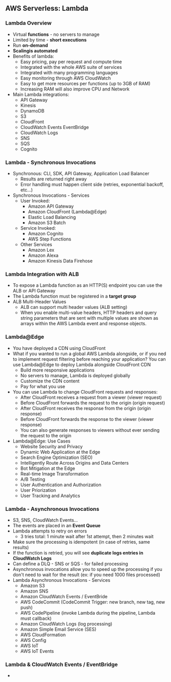## **AWS Serverless: Lambda**

### Lambda Overview

* Virtual **functions** - no servers to manage
* Limited by time - **short executions**
* Run **on-demand**
* **Scalingis automated**
* Benefits of lambda:
  * Easy pricing, pay per request and compute time
  * Integrated with the whole AWS suite of services
  * Integrated with many programming languages
  * Easy monitoring through AWS CloudWatch
  * Easy to get more resources per functions (up to 3GB of RAM)
  * Increasing RAM will also improve CPU and Network
* Main Lambda integrations:
  * API Gateway
  * Kinesis
  * DynamoDB
  * S3
  * CloudFront
  * CloudWatch Events EventBridge
  * CloudWatch Logs
  * SNS
  * SQS
  * Cognito

### Lambda - Synchronous Invocations

* Synchronous: CLI, SDK, API Gateway, Application Load Balancer
  * Results are returned right away
  * Error handling must happen client side (retries, exponential backoff, etc...)
* Synchronous Invocations - Services 
  * User Invoked:
    * Amazon API Gateway
    * Amazon CloudFront (Lambda@Edge)
    * Elastic Load Balancing
    * Amazon S3 Batch
  * Service Invoked:
    * Amazon Cognito
    * AWS Step Functions
  * Other Services
    * Amazon Lex
    * Amazon Alexa
    * Amazon Kinesis Data Firehose

### Lambda Integration with ALB

* To expose a Lambda function as an HTTP(S) endpoint you can use the ALB or API Gateway
* The Lambda function must be registered in a **target group**
* ALB Multi-Header Values
  * ALB can support multi header values (ALB setting)
  * When you enable multi-value headers, HTTP headers and query string parameters that are sent with multiple values are shown as arrays within the AWS Lambda event and response objects. 

### Lambda@Edge

* You have deployed a CDN using CloudFront
* What if you wanted to run a global AWS Lambda alongside, or if you ned to implement request filtering before reaching your application? You can use Lambda@Edge to deploy Lambda alongside CloudFront CDN
  * Build more responsive applications
  * No servers to manage, Lambda is deployed globally
  * Customize the CDN content
  * Pay for what you use
* You can use Lambda to change CloudFront requests and responses:
  * After CloudFront receives a request from a viewer (viewer request)
  * Before CloudFront forwards the request to the origin (origin request)
  * After CloudFront receives the response from the origin (origin response)
  * Before CloudFront forwards the response to the viewer (viewer response)
  * You can also generate responses to viewers without ever sending the request to the origin
* Lambda@Edge: Use Cases
  * Website Security and Privacy
  * Dynamic Web Application at the Edge
  * Search Engine Optimization (SEO)
  * Intelligently Route Across Origins and Data Centers
  * Bot Mitigation at the Edge
  * Real-time Image Transformation
  * A/B Testing
  * User Authentication and Authorization
  * User Priorization
  * User Tracking and Analytics

### Lambda - Asynchronous Invocations

* S3, SNS, CloudWatch Events...
* The events are placed in an **Event Queue**
* Lambda attempts to retry on errors
  * 3 tries total: 1 minute wait after 1st attempt, then 2 minutes wait
* Make sure the processing is idempotent (in case of retries, same results)
* If the function is retried, you will see **duplicate logs entries in CloudWatch Logs**
* Can define a DLQ - SNS or SQS -  for failed processing
* Asynchronous invocations allow you to speed up the processing if you don't need to wait for the result (ex: if you need 1000 files processed)
* Lambda Asynchronous Invocations - Services
  * Amazon S3
  * Amazon SNS
  * Amazon CloudWatch Events / EventBride
  * AWS CodeCommit (CodeCommit Trigger: new branch, new tag, new push)
  * AWS CodePipeline (invoke Lambda during the pipeline, Lambda must callback)
  * Amazon CloudWatch Logs (log processing)
  * Amazon Simple Email Service (SES)
  * AWS CloudFormation
  * AWS Config
  * AWS IoT
  * AWS IoT Events

### Lambda & CloudWatch Events / EventBridge

* 